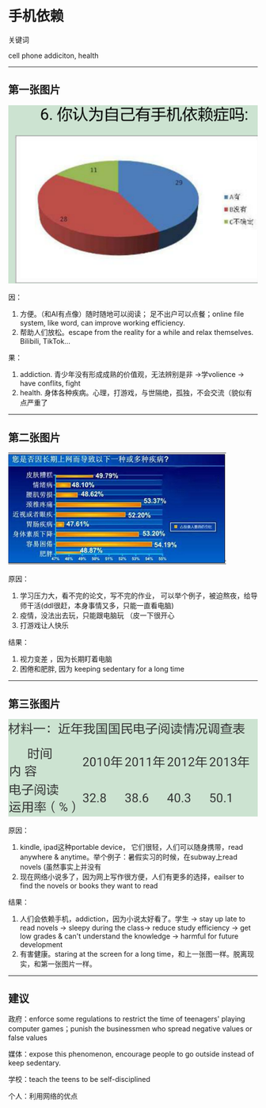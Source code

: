 # 手机依赖

关键词

cell phone addiciton, health

------

## 第一张图片

![](cell_phone1.png)

因：

1. 方便。（和AI有点像）随时随地可以阅读； 足不出户可以点餐；online file system, like word, can improve working efficiency.
2. 帮助人们放松。escape from the reality for a while and relax themselves. Bilibili, TikTok...

果：

1. addiction.  青少年没有形成成熟的价值观，无法辨别是非 ->学volience -> have conflits, fight 
2. health. 身体各种疾病。心理，打游戏，与世隔绝，孤独，不会交流（貌似有点严重了

------

## 第二张图片

<img src="cell_phone2.png" style="zoom:67%;" />

原因：

1. 学习压力大，看不完的论文，写不完的作业， 可以举个例子，被迫熬夜，给导师干活(ddl很赶，本身事情又多，只能一直看电脑) 
2. 疫情，没法出去玩，只能跟电脑玩 （皮一下很开心
3. 打游戏让人快乐

结果：

1. 视力变差 ，因为长期盯着电脑
2. 困倦和肥胖, 因为 keeping sedentary for a long time

------

## 第三张图片

![](cell_phone3.png)



原因：

1. kindle, ipad这种portable device， 它们很轻，人们可以随身携带，read anywhere & anytime。举个例子：暑假实习的时候，在subway上read novels (虽然事实上并没有
1. 现在网络小说多了，因为网上写作很方便，人们有更多的选择，eailser to find the novels or books they want to read

结果：

1. 人们会依赖手机，addiction，因为小说太好看了。学生 -> stay up late to read novels -> sleepy during the class-> reduce study efficiency -> get low grades & can't understand the knowledge -> harmful for future development
2. 有害健康。staring at the screen for a long time，和上一张图一样。脱离现实，和第一张图片一样。

------

## 建议

政府：enforce some regulations to restrict the time of teenagers' playing computer games；punish the businessmen who spread negative values or false values

媒体：expose this phenomenon, encourage people to go outside instead of keep sedentary. 

学校：teach the teens to be self-disciplined

个人：利用网络的优点